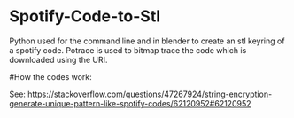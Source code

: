 # Spotify-Code-to-Stl
Python used for the command line and in blender to create an stl keyring of a spotify code. Potrace is used to bitmap trace the code which is downloaded using the URI.

#How the codes work:

See: https://stackoverflow.com/questions/47267924/string-encryption-generate-unique-pattern-like-spotify-codes/62120952#62120952

